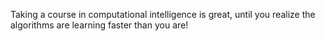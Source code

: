 Taking a course in computational intelligence is great, until you realize the algorithms are learning faster than you are!
